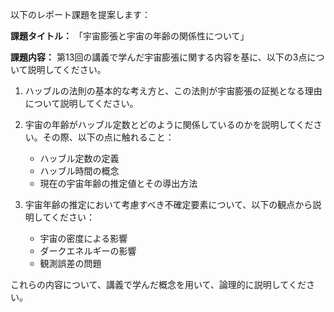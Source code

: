 以下のレポート課題を提案します：

**課題タイトル：**
「宇宙膨張と宇宙の年齢の関係性について」

**課題内容：**
第13回の講義で学んだ宇宙膨張に関する内容を基に、以下の3点について説明してください。

1. ハッブルの法則の基本的な考え方と、この法則が宇宙膨張の証拠となる理由について説明してください。

2. 宇宙の年齢がハッブル定数とどのように関係しているのかを説明してください。その際、以下の点に触れること：
   - ハッブル定数の定義
   - ハッブル時間の概念
   - 現在の宇宙年齢の推定値とその導出方法

3. 宇宙年齢の推定において考慮すべき不確定要素について、以下の観点から説明してください：
   - 宇宙の密度による影響
   - ダークエネルギーの影響
   - 観測誤差の問題

これらの内容について、講義で学んだ概念を用いて、論理的に説明してください。